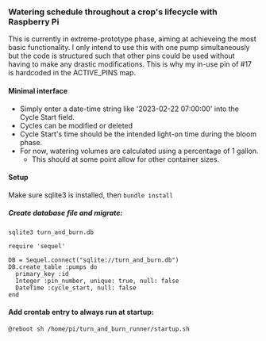 ### Watering schedule throughout a crop's lifecycle with Raspberry Pi
This is currently in extreme-prototype phase, aiming at achieveing the most basic functionality. I only intend to use this with one pump simultaneously but the code is structured such that other pins could be used without having to make any drastic modifications. This is why my in-use pin of #17 is hardcoded in the ACTIVE_PINS map.

#### Minimal interface
* Simply enter a date-time string like '2023-02-22 07:00:00' into the Cycle Start field.
* Cycles can be modified or deleted
* Cycle Start's time should be the intended light-on time during the bloom phase.
* For now, watering volumes are calculated using a percentage of 1 gallon.
  * This should at some point allow for other container sizes. 

#### Setup
Make sure sqlite3 is installed, then `bundle install`
##### Create database file and migrate:
`sqlite3 turn_and_burn.db`
~~~
require 'sequel'

DB = Sequel.connect("sqlite://turn_and_burn.db")
DB.create_table :pumps do
  primary_key :id
  Integer :pin_number, unique: true, null: false
  DateTime :cycle_start, null: false
end
~~~
#### Add crontab entry to always run at startup:
`@reboot sh /home/pi/turn_and_burn_runner/startup.sh`
